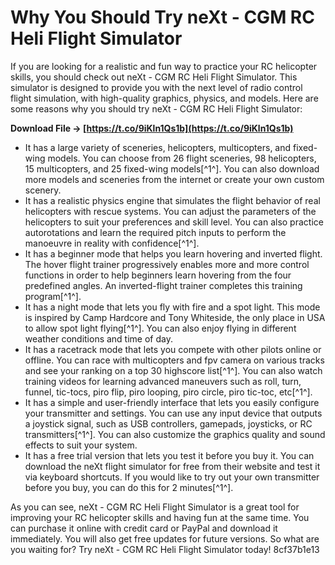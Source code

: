 # Why You Should Try neXt - CGM RC Heli Flight Simulator
 
If you are looking for a realistic and fun way to practice your RC helicopter skills, you should check out neXt - CGM RC Heli Flight Simulator. This simulator is designed to provide you with the next level of radio control flight simulation, with high-quality graphics, physics, and models. Here are some reasons why you should try neXt - CGM RC Heli Flight Simulator:
 
**Download File → [https://t.co/9iKln1Qs1b](https://t.co/9iKln1Qs1b)**


 
- It has a large variety of sceneries, helicopters, multicopters, and fixed-wing models. You can choose from 26 flight sceneries, 98 helicopters, 15 multicopters, and 25 fixed-wing models[^1^]. You can also download more models and sceneries from the internet or create your own custom scenery.
- It has a realistic physics engine that simulates the flight behavior of real helicopters with rescue systems. You can adjust the parameters of the helicopters to suit your preferences and skill level. You can also practice autorotations and learn the required pitch inputs to perform the manoeuvre in reality with confidence[^1^].
- It has a beginner mode that helps you learn hovering and inverted flight. The hover flight trainer progressively enables more and more control functions in order to help beginners learn hovering from the four predefined angles. An inverted-flight trainer completes this training program[^1^].
- It has a night mode that lets you fly with fire and a spot light. This mode is inspired by Camp Hardcore and Tony Whiteside, the only place in USA to allow spot light flying[^1^]. You can also enjoy flying in different weather conditions and time of day.
- It has a racetrack mode that lets you compete with other pilots online or offline. You can race with multicopters and fpv camera on various tracks and see your ranking on a top 30 highscore list[^1^]. You can also watch training videos for learning advanced maneuvers such as roll, turn, funnel, tic-tocs, piro flip, piro looping, piro circle, piro tic-toc, etc[^1^].
- It has a simple and user-friendly interface that lets you easily configure your transmitter and settings. You can use any input device that outputs a joystick signal, such as USB controllers, gamepads, joysticks, or RC transmitters[^1^]. You can also customize the graphics quality and sound effects to suit your system.
- It has a free trial version that lets you test it before you buy it. You can download the neXt flight simulator for free from their website and test it via keyboard shortcuts. If you would like to try out your own transmitter before you buy, you can do this for 2 minutes[^1^].

As you can see, neXt - CGM RC Heli Flight Simulator is a great tool for improving your RC helicopter skills and having fun at the same time. You can purchase it online with credit card or PayPal and download it immediately. You will also get free updates for future versions. So what are you waiting for? Try neXt - CGM RC Heli Flight Simulator today!
 8cf37b1e13
 
